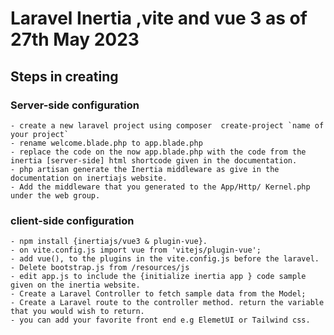 # Laravel Inertia ,vite and vue 3 as of 27th May 2023

## Steps in creating

### Server-side configuration

    - create a new laravel project using composer  create-project `name of your project`
    - rename welcome.blade.php to app.blade.php
    - replace the code on the now app.blade.php with the code from the inertia [server-side] html shortcode given in the documentation.
    - php artisan generate the Inertia middleware as give in the documentation on inertiajs website.
    - Add the middleware that you generated to the App/Http/ Kernel.php under the web group.

### client-side configuration

    - npm install {inertiajs/vue3 & plugin-vue}.
    - on vite.config.js import vue from 'vitejs/plugin-vue';
    - add vue(), to the plugins in the vite.config.js before the laravel.
    - Delete bootstrap.js from /resources/js 
    - edit app.js to include the {initialize inertia app } code sample given on the inertia website.
    - Create a Laravel Controller to fetch sample data from the Model;
    - Create a Laravel route to the controller method. return the variable that you would wish to return.
    - you can add your favorite front end e.g ElemetUI or Tailwind css.

